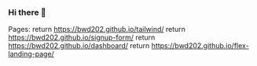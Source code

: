 ### Hi there 👋

<!--
**bwd202/bwd202** is a ✨ _special_ ✨ repository because its `README.md` (this file) appears on your GitHub profile.

Here are some ideas to get you started:

- 🔭 I’m currently working on ...
- 🌱 I’m currently learning ...
- 👯 I’m looking to collaborate on ...
- 🤔 I’m looking for help with ...
- 💬 Ask me about ...
- 📫 How to reach me: ...
- 😄 Pronouns: ...
- ⚡ Fun fact: ...
-->

Pages: return 
https://bwd202.github.io/tailwind/ return
https://bwd202.github.io/signup-form/ return
https://bwd202.github.io/dashboard/ return
https://bwd202.github.io/flex-landing-page/
